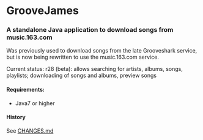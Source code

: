 # GrooveJames

### A standalone Java application to download songs from music.163.com

Was previously used to download songs from the late Grooveshark service, but is now being rewritten to use the music.163.com service.

Current status: r28 (beta): allows searching for artists, albums, songs, playlists; downloading of songs and albums, preview songs

#### Requirements:
- Java7 or higher

#### History
See [CHANGES.md](https://github.com/groovejames/groovejames/blob/master/CHANGES.md)
